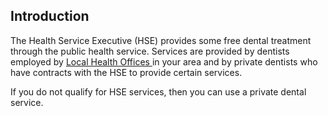 ##  Introduction

The Health Service Executive (HSE) provides some free dental treatment through
the public health service. Services are provided by dentists employed by [
Local Health Offices ](http://www.hse.ie/eng/services/list/1/LHO/) in your
area and by private dentists who have contracts with the HSE to provide
certain services.

If you do not qualify for HSE services, then you can use a private dental
service.
